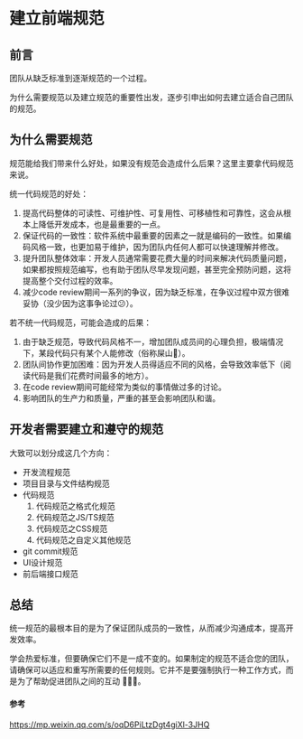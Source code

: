 # 建立前端规范

## 前言

团队从缺乏标准到逐渐规范的一个过程。

为什么需要规范以及建立规范的重要性出发，逐步引申出如何去建立适合自己团队的规范。

## 为什么需要规范

规范能给我们带来什么好处，如果没有规范会造成什么后果？这里主要拿代码规范来说。

统一代码规范的好处：
1. 提高代码整体的可读性、可维护性、可复用性、可移植性和可靠性，这会从根本上降低开发成本，也是最重要的一点。 
2. 保证代码的一致性：软件系统中最重要的因素之一就是编码的一致性。如果编码风格一致，也更加易于维护，因为团队内任何人都可以快速理解并修改。 
3. 提升团队整体效率：开发人员通常需要花费大量的时间来解决代码质量问题，如果都按照规范编写，也有助于团队尽早发现问题，甚至完全预防问题，这将提高整个交付过程的效率。 
4. 减少code review期间一系列的争议，因为缺乏标准，在争议过程中双方很难妥协（没少因为这事争论过😕）。 

若不统一代码规范，可能会造成的后果：

1. 由于缺乏规范，导致代码风格不一，增加团队成员间的心理负担，极端情况下，某段代码只有某个人能修改（俗称屎山💩）。 
2. 团队间协作更加困难：因为开发人员得适应不同的风格，会导致效率低下（阅读代码是我们花费时间最多的地方）。 
3. 在code review期间可能经常为类似的事情做过多的讨论。 
4. 影响团队的生产力和质量，严重的甚至会影响团队和谐。 

## 开发者需要建立和遵守的规范

大致可以划分成这几个方向：
* 开发流程规范 
* 项目目录与文件结构规范 
* 代码规范
    1. 代码规范之格式化规范
    2. 代码规范之JS/TS规范
    3. 代码规范之CSS规范
    4. 代码规范之自定义其他规范 
* git commit规范 
* UI设计规范 
* 前后端接口规范

## 总结

统一规范的最根本目的是为了保证团队成员的一致性，从而减少沟通成本，提高开发效率。

学会热爱标准，但要确保它们不是一成不变的。如果制定的规范不适合您的团队，请确保可以适应和重写所需要的任何规则。它并不是要强制执行一种工作方式，而是为了帮助促进团队之间的互动 👏👏👏。

#### 参考

https://mp.weixin.qq.com/s/oqD6PiLtzDgt4giXl-3JHQ
